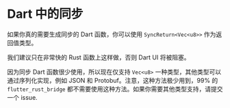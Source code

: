 # Dart 中的同步

如果你真的需要生成同步的 Dart 函数，你可以使用 `SyncReturn<Vec<u8>>` 作为返回值类型。

我们建议只在非常快的 Rust 函数上这样做，否则 Dart UI 将被阻塞。

因为同步 Dart 函数很少使用，所以现在仅支持 `Vec<u8>` 一种类型，其他类型可以通过序列化实现，例如 JSON 和
Protobuf。注意，这种方法极少用到，99% 的 `flutter_rust_bridge` 都不需要使用这种方法。如果你需要其他类型支持，请提交一个
issue.
